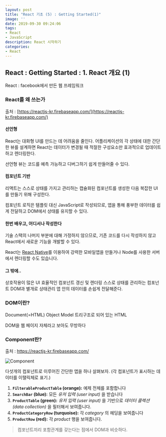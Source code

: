 ```yaml
---
layout: post
title: "React 기초 (5) : Getting Started(1)"
image: ''
date: 2019-09-30 09:24:06
tags: 
- React
- JavaScript
description: React 시작하기 
categories:
- React
---
```


## React : Getting Started : 1. React 개요 (1)


React : facebook에서 만든 웹 프레임워크

### React를 왜 쓰는가

출처 : [https://reactjs-kr.firebaseapp.com/](https://reactjs-kr.firebaseapp.com/)

#### 선언형
React는 대화형 UI를 만드는 데 어려움을 줄인다. 어플리케이션의 각 상태에 대한 간단한 뷰를 설계하면 React는 데이터가 변경될 때 적절한 구성요소만 효과적으로 업데이트하고 렌더링한다.

선언형 뷰는 코드를 예측 가능하고 디버그하기 쉽게 만들어줄 수 있다.

#### 컴포넌트 기반

리액트는 스스로 상태를 가지고 관리하는 캡슐화된 컴포넌트를 생성한 다음 복잡한 UI를 만들기 위해 구성한다.

컴포넌트 로직은 템플릿 대신 JavaScript로 작성되므로, 앱을 통해 풍부한 데이터를 쉽게 전달하고 DOM에서 상태를 유지할 수 있다.

#### 한번 배우고, 어디서나 작성한다

기술 스택의 나머지 부분에 대해 가정하지 않으므로, 기존 코드를 다시 작성하지 않고 React에서 새로운 기능을 개발할 수 있다.

React는  [React Native](https://facebook.github.io/react-native/)를 이용하여 강력한 모바일앱을 만들거나 Node를 사용한 서버에서 렌더링할 수도 있습니다.

#### 그 밖에.. 

상호작용이 많은 UI
효율적인 컴포넌트 갱신 및 렌더링
스스로 상태를 관리하는 컴포넌트 
DOM과 별개로 상태관리 
앱 안의 데이터를 손쉽게 전달해준다.

### DOM이란?

Document(=HTML) Object Model
트리구조로 되어 있는 HTML

DOM을 웹 페이지 자체라고 보아도 무방하다

### Component란?

출처 : https://reactjs-kr.firebaseapp.com/

![Component](https://reactjs-kr.firebaseapp.com/static/thinking-in-react-components-eb8bda25806a89ebdc838813bdfa3601-82965.png
)

다섯개의 컴포넌트로 이루어진 간단한 앱을 하나 살펴보자. 
(각 컴포넌트가 표시하는 데이터를 이탤릭체로 표기.)

1.  **`FilterableProductTable`  (orange):**  예제 전체를 포함합니다
2.  **`SearchBar`  (blue):**  모든  _유저 입력 (user input)_  을 받습니다
3.  **`ProductTable`  (green):**  _유저 입력 (user input)_  을 기반으로  _데이터 콜렉션 (data collection)_  을 필터해서 보여줍니다.
4.  **`ProductCategoryRow`  (turquoise):**  각  _category_  의 헤딩을 보여줍니다
5.  **`ProductRow`  (red):**  각  _product_  행을 보여줍니다.


> 컴포넌트끼리 포함관계를 갖는다는 점에서 DOM과 비슷하다.